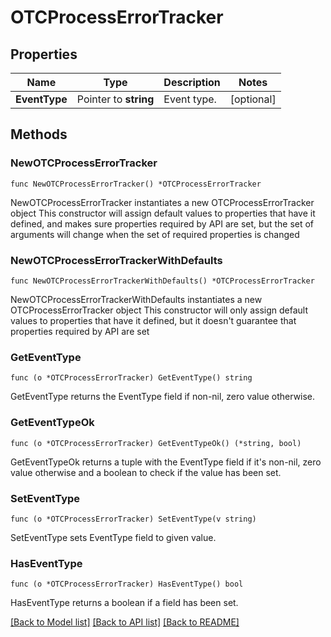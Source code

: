 # OTCProcessErrorTracker

## Properties

Name | Type | Description | Notes
------------ | ------------- | ------------- | -------------
**EventType** | Pointer to **string** | Event type. | [optional] 

## Methods

### NewOTCProcessErrorTracker

`func NewOTCProcessErrorTracker() *OTCProcessErrorTracker`

NewOTCProcessErrorTracker instantiates a new OTCProcessErrorTracker object
This constructor will assign default values to properties that have it defined,
and makes sure properties required by API are set, but the set of arguments
will change when the set of required properties is changed

### NewOTCProcessErrorTrackerWithDefaults

`func NewOTCProcessErrorTrackerWithDefaults() *OTCProcessErrorTracker`

NewOTCProcessErrorTrackerWithDefaults instantiates a new OTCProcessErrorTracker object
This constructor will only assign default values to properties that have it defined,
but it doesn't guarantee that properties required by API are set

### GetEventType

`func (o *OTCProcessErrorTracker) GetEventType() string`

GetEventType returns the EventType field if non-nil, zero value otherwise.

### GetEventTypeOk

`func (o *OTCProcessErrorTracker) GetEventTypeOk() (*string, bool)`

GetEventTypeOk returns a tuple with the EventType field if it's non-nil, zero value otherwise
and a boolean to check if the value has been set.

### SetEventType

`func (o *OTCProcessErrorTracker) SetEventType(v string)`

SetEventType sets EventType field to given value.

### HasEventType

`func (o *OTCProcessErrorTracker) HasEventType() bool`

HasEventType returns a boolean if a field has been set.


[[Back to Model list]](../README.md#documentation-for-models) [[Back to API list]](../README.md#documentation-for-api-endpoints) [[Back to README]](../README.md)


